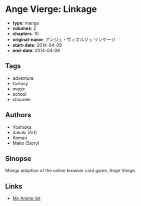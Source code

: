 # Ange Vierge: Linkage

-   **type**: manga
-   **volumes**: 2
-   **chapters**: 10
-   **original-name**: アンジュ・ヴィエルジュ リンケージ
-   **start-date**: 2014-04-09
-   **end-date**: 2014-04-09

## Tags

-   adventure
-   fantasy
-   magic
-   school
-   shounen

## Authors

-   Yoshioka
-   Sakaki (Art)
-   Komao
-   Mako (Story)

## Sinopse

Manga adaption of the online browser card game, Ange Vierge.

## Links

-   [My Anime list](https://myanimelist.net/manga/78885/Ange_Vierge__Linkage)
